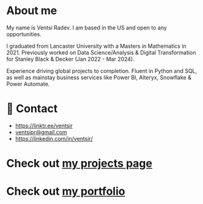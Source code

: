 # About me

My name is Ventsi Radev. I am based in the US and open to any opportunities.

I graduated from Lancaster University with a Masters in Mathematics in 2021. Previously worked on Data Science/Analysis & Digital Transformation for Stanley Black & Decker (Jan 2022 - Mar 2024).

Experience driving global projects to completion. Fluent in Python and SQL, as well as  mainstay business services like Power BI, Alteryx, Snowflake & Power Automate.

<!---
[See my Resume for more info](24_05_02_resume.pdf)
--->

# 📧 Contact
- https://linktr.ee/ventsir
- ventsipr@gmail.com
- https://linkedin.com/in/ventsir/

# Check out [my projects page](https://ventsir.github.io/)
# Check out [my portfolio](./Portfolio)

<!---
ventsiR/ventsiR is a ✨ special ✨ repository because its `README.md` (this file) appears on your GitHub profile.
You can click the Preview link to take a look at your changes.
--->
